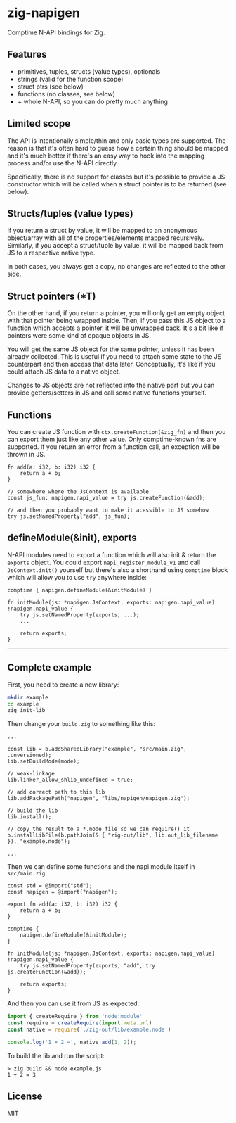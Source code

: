 # zig-napigen
Comptime N-API bindings for Zig.

## Features
- primitives, tuples, structs (value types), optionals
- strings (valid for the function scope)
- struct ptrs (see below)
- functions (no classes, see below)
- \+ whole N-API, so you can do pretty much anything

## Limited scope
The API is intentionally simple/thin and only basic types are supported. The reason is
that it's often hard to guess how a certain thing should be mapped and it's much better if
there's an easy way to hook into the mapping process and/or use the N-API directly.

Specifically, there is no support for classes but it's possible to provide a JS constructor
which will be called when a struct pointer is to be returned (see below).

## Structs/tuples (value types)
If you return a struct by value, it will be mapped to an anonymous object/array
with all of the properties/elements mapped recursively. Similarly, if you accept a struct/tuple
by value, it will be mapped back from JS to a respective native type.

In both cases, you always get a copy, no changes are reflected to the other side.

## Struct pointers (*T)
On the other hand, if you return a pointer, you will only get an empty object with that pointer
being wrapped inside. Then, if you pass this JS object to a function which accepts a pointer,
it will be unwrapped back. It's a bit like if pointers were some kind of opaque objects in JS.

You will get the same JS object for the same pointer, unless it has been already collected.
This is useful if you need to attach some state to the JS counterpart and then access that data
later. Conceptually, it's like if you could attach JS data to a native object.

Changes to JS objects are not reflected into the native part but you can provide
getters/setters in JS and call some native functions yourself.

## Functions
You can create JS function with `ctx.createFunction(&zig_fn)` and then you can export them
just like any other value. Only comptime-known fns are supported.
If you return an error from a function call, an exception will be thrown in JS.

```zig
fn add(a: i32, b: i32) i32 {
    return a + b;
}

// somewhere where the JsContext is available
const js_fun: napigen.napi_value = try js.createFunction(&add);

// and then you probably want to make it acessible to JS somehow
try js.setNamedProperty("add", js_fun);
```

## defineModule(&init), exports
N-API modules need to export a function which will also init & return the `exports` object.
You could export `napi_register_module_v1` and call `JsContext.init()` yourself but there's
also a shorthand using `comptime` block which will allow you to use `try` anywhere inside:

```zig
comptime { napigen.defineModule(&initModule) }

fn initModule(js: *napigen.JsContext, exports: napigen.napi_value) !napigen.napi_value {
    try js.setNamedProperty(exports, ...);
    ...

    return exports;
}
```

---

## Complete example

First, you need to create a new library:

```bash
mkdir example
cd example
zig init-lib
```

Then change your `build.zig` to something like this:

```zig
...

const lib = b.addSharedLibrary("example", "src/main.zig", .unversioned);
lib.setBuildMode(mode);

// weak-linkage
lib.linker_allow_shlib_undefined = true;

// add correct path to this lib
lib.addPackagePath("napigen", "libs/napigen/napigen.zig");

// build the lib
lib.install();

// copy the result to a *.node file so we can require() it
b.installLibFile(b.pathJoin(&.{ "zig-out/lib", lib.out_lib_filename }), "example.node");

...
```

Then we can define some functions and the napi module itself in `src/main.zig`

```zig
const std = @import("std");
const napigen = @import("napigen");

export fn add(a: i32, b: i32) i32 {
    return a + b;
}

comptime {
    napigen.defineModule(&initModule);
}

fn initModule(js: *napigen.JsContext, exports: napigen.napi_value) !napigen.napi_value {
    try js.setNamedProperty(exports, "add", try js.createFunction(&add));

    return exports;
}
```

And then you can use it from JS as expected:

```javascript
import { createRequire } from 'node:module'
const require = createRequire(import.meta.url)
const native = require('./zig-out/lib/example.node')

console.log('1 + 2 =', native.add(1, 2));
```

To build the lib and run the script:
```
> zig build && node example.js
1 + 2 = 3
```

## License
MIT
